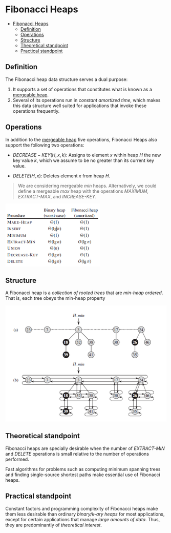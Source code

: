 # Fibonacci Heaps

- [Fibonacci Heaps](#fibonacci-heaps)
  - [Definition](#definition)
  - [Operations](#operations)
  - [Structure](#structure)
  - [Theoretical standpoint](#theoretical-standpoint)
  - [Practical standpoint](#practical-standpoint)

## Definition

The Fibonacci heap data structure serves a dual purpose:

1. It supports a set of operations that constitutes what is known as a [mergeable heap](../mergeable-heap).
2. Several of its operations run in *constant amortized time*, which makes this data structure well suited for applications that invoke these operations frequently.

## Operations

In addition to the [mergeable heap](../mergeable-heap) five operations, Fibonacci Heaps also support the following two operations:

* $DECREASE-KEY(H, x, k)$: Assigns to element *x* within heap *H* the new key value *k*, which we assume to be no greater than its current key value.

* $DELETE(H, x)$: Deletes element *x* from heap *H*.

> We are considering mergeable *min* heaps. Alternatively, we could define a mergeable *max* heap with the operations *MAXIMUM*, *EXTRACT-MAX*, and *INCREASE-KEY*.

![](2021-12-19-19-03-38.png)

## Structure

A Fibonacci heap is a *collection of rooted trees* that are *min-heap ordered*. That is, each tree obeys the min-heap property

![](2021-12-19-19-54-08.png)

## Theoretical standpoint

Fibonacci heaps are specially desirable when the number of *EXTRACT-MIN* and *DELETE* operations is small relative to the number of operations performed.

Fast algorithms for problems such as computing minimum spanning trees and finding single-source shortest paths make essential use of Fibonacci heaps.

## Practical standpoint

Constant factors and programming complexity of Fibonacci heaps make them less desirable than ordinary *binary/k-ary heaps* for most applications, except for certain applications that manage *large amounts of data*. Thus, they are predominantly of *theoretical interest*.
